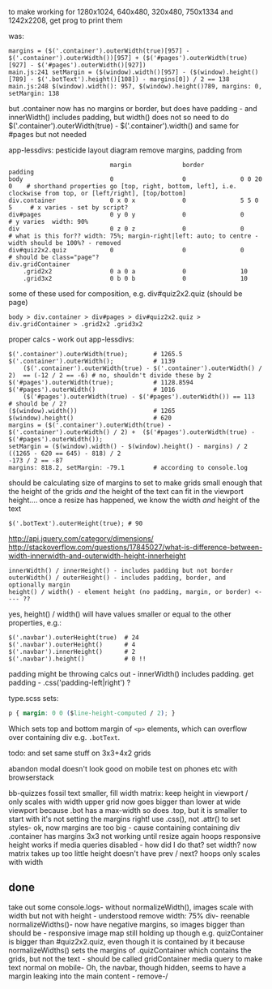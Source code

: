 to make working for 1280x1024, 640x480, 320x480, 750x1334 and 1242x2208, get prog to print them

was:

    margins = ($('.container').outerWidth(true)[957] - $('.container').outerWidth())[957] + ($('#pages').outerWidth(true)[927] - $('#pages').outerWidth()[927])
    main.js:241 setMargin = ($(window).width()[957] - ($(window).height()[789] - $('.botText').height()[108]) - margins[0]) / 2 == 138
    main.js:248 $(window).width(): 957, $(window).height()789, margins: 0, setMargin: 138

but .container now has no margins or border, but does have padding - and innerWidth() includes padding, but width() does not so need to do
$('.container').outerWidth(true) - $('.container').width()
and same for #pages but not needed

app-lessdivs:
pesticide layout diagram
remove margins, padding from

                                margin              border          padding
    body                        0                   0               0 0 20 0    # shorthand properties go [top, right, bottom, left], i.e. clockwise from top, or [left/right], [top/bottom]
    div.container               0 x 0 x             0               5 5 0 5     # x varies - set by script?
    div#pages                   0 y 0 y             0               0           # y varies  width: 90%
    div                         0 z 0 z             0               0           # what is this for?? width: 75%; margin-right|left: auto; to centre - width should be 100%? - removed
    div#quiz2x2.quiz            0                   0               0           # should be class="page"?
    div.gridContainer
        .grid2x2                0 a 0 a             0               10
        .grid3x2                0 b 0 b             0               10

some of these used for composition, e.g. div#quiz2x2.quiz (should be page)

    body > div.container > div#pages > div#quiz2x2.quiz > div.gridContainer > .grid2x2 .grid3x2

proper calcs - work out
app-lessdivs:

    $('.container').outerWidth(true);       # 1265.5
    $('.container').outerWidth();           # 1139
        ($('.container').outerWidth(true) - $('.container').outerWidth() / 2)  == (-12 / 2 == -6) # no, shouldn't divide these by 2 
    $('#pages').outerWidth(true);           # 1128.8594
    $('#pages').outerWidth()                # 1016
        ($('#pages').outerWidth(true) - $('#pages').outerWidth()) == 113      # should be / 2?    
    ($(window).width())                     # 1265
    $(window).height()                      # 620
    margins = ($('.container').outerWidth(true) - $('.container').outerWidth() / 2) +  ($('#pages').outerWidth(true) - $('#pages').outerWidth());
    setMargin = ($(window).width() - $(window).height() - margins) / 2
    ((1265 - 620 == 645) - 818) / 2
    -173 / 2 == -87
    margins: 818.2, setMargin: -79.1        # according to console.log

should be calculating size of margins to set to make grids small enough that the height of the grids *and* the height of the text can fit in the viewport height....
once a resize has happened, we know the width *and* height of the text

    $('.botText').outerHeight(true); # 90

http://api.jquery.com/category/dimensions/
http://stackoverflow.com/questions/17845027/what-is-difference-between-width-innerwidth-and-outerwidth-height-innerheight

    innerWidth() / innerHeight() - includes padding but not border
    outerWidth() / outerHeight() - includes padding, border, and optionally margin
    height() / width() - element height (no padding, margin, or border) <---- ??

yes, height() / width() will have values smaller or equal to the other properties, e.g.:

    $('.navbar').outerHeight(true)  # 24
    $('.navbar').outerHeight()      # 4
    $('.navbar').innerHeight()      # 2
    $('.navbar').height()           # 0 !!

padding might be throwing calcs out - innerWidth() includes padding. get padding - .css('padding-left|right') ?

type.scss sets:

```css
p { margin: 0 0 ($line-height-computed / 2); }
```

Which sets top and bottom margin of `<p>` elements, which can overflow over containing div e.g. `.botText`.

todo: and set same stuff on 3x3+4x2 grids

abandon modal doesn't look good on mobile
test on phones etc with browserstack

bb-quizzes fossil
text smaller, fill width
matrix:
keep height in viewport / only scales with width
upper grid now goes bigger than lower at wide viewport
because .bot has a max-width
so does .top, but it is smaller to start with
it's not setting the margins right! use .css(), not .attr() to set styles-
ok, now margins are too big - cause containing containing div .container has margins
3x3 not working until resize again
hoops responsive height works if media queries disabled - how did I do that? set width?
now matrix takes up too little height
doesn't have prev / next?
hoops only scales with width

## done

take out some console.logs-
without normalizeWidth(), images scale with width but not with height - understood
remove width: 75% div-
reenable normalizeWidths()-
    now have negative margins, so images bigger than should be - responsive image map still holding up though
    e.g. quizContainer is bigger than #quiz2x2.quiz, even though it is contained by it
    because normalizeWidths() sets the margins of .quizContainer
    which contains the grids, but not the text - should be called gridContainer
media query to make text normal on mobile-
Oh, the navbar, though hidden, seems to have a margin leaking into the main content - remove-/